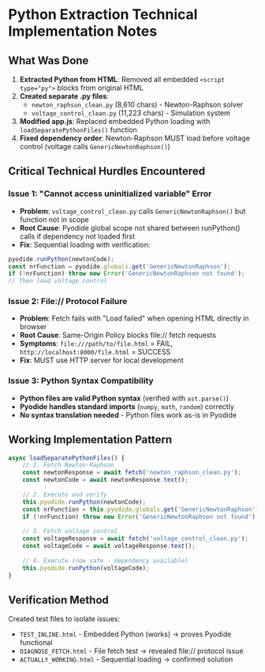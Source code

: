 # Python Extraction Technical Implementation Notes

## What Was Done
1. **Extracted Python from HTML**: Removed all embedded `<script type="py">` blocks from original HTML
2. **Created separate .py files**: 
   - `newton_raphson_clean.py` (8,610 chars) - Newton-Raphson solver
   - `voltage_control_clean.py` (11,223 chars) - Simulation system
3. **Modified app.js**: Replaced embedded Python loading with `loadSeparatePythonFiles()` function
4. **Fixed dependency order**: Newton-Raphson MUST load before voltage control (voltage calls `GenericNewtonRaphson()`)

## Critical Technical Hurdles Encountered

### Issue 1: "Cannot access uninitialized variable" Error
- **Problem**: `voltage_control_clean.py` calls `GenericNewtonRaphson()` but function not in scope
- **Root Cause**: Pyodide global scope not shared between runPython() calls if dependency not loaded first
- **Fix**: Sequential loading with verification:
```javascript
pyodide.runPython(newtonCode);
const nrFunction = pyodide.globals.get('GenericNewtonRaphson');
if (!nrFunction) throw new Error('GenericNewtonRaphson not found');
// Then load voltage control
```

### Issue 2: File:// Protocol Failure
- **Problem**: Fetch fails with "Load failed" when opening HTML directly in browser
- **Root Cause**: Same-Origin Policy blocks file:// fetch requests
- **Symptoms**: `file:///path/to/file.html` = FAIL, `http://localhost:8000/file.html` = SUCCESS
- **Fix**: MUST use HTTP server for local development

### Issue 3: Python Syntax Compatibility
- **Python files are valid Python syntax** (verified with `ast.parse()`)
- **Pyodide handles standard imports** (`numpy`, `math`, `random`) correctly
- **No syntax translation needed** - Python files work as-is in Pyodide

## Working Implementation Pattern
```javascript
async loadSeparatePythonFiles() {
    // 1. Fetch Newton-Raphson
    const newtonResponse = await fetch('newton_raphson_clean.py');
    const newtonCode = await newtonResponse.text();
    
    // 2. Execute and verify
    this.pyodide.runPython(newtonCode);
    const nrFunction = this.pyodide.globals.get('GenericNewtonRaphson');
    if (!nrFunction) throw new Error('GenericNewtonRaphson not found');
    
    // 3. Fetch voltage control
    const voltageResponse = await fetch('voltage_control_clean.py');
    const voltageCode = await voltageResponse.text();
    
    // 4. Execute (now safe - dependency available)
    this.pyodide.runPython(voltageCode);
}
```

## Verification Method
Created test files to isolate issues:
- `TEST_INLINE.html` - Embedded Python (works) → proves Pyodide functional  
- `DIAGNOSE_FETCH.html` - File fetch test → revealed file:// protocol issue
- `ACTUALLY_WORKING.html` - Sequential loading → confirmed solution